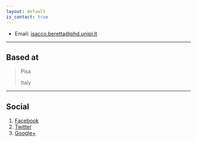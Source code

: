```yaml
---
layout: default
is_contact: true
---
```


* Email: [isacco.beretta@phd.unipi.it](mailto:isacco.beretta@phd.unipi.it)

---

## Based at 

> Pisa 
>
> Italy

---

## Social

1. [Facebook](#)
2. [Twitter](#)
3. [Google+](#)
